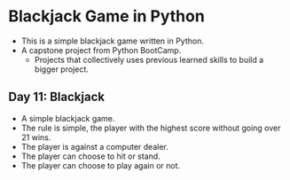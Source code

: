 # Blackjack Game in Python
  - This is a simple blackjack game written in Python.
  - A capstone project from Python BootCamp.
    -   Projects that collectively uses previous learned skills to build a bigger project.

## Day 11: Blackjack
  - A simple blackjack game.
  - The rule is simple, the player with the highest score without going over 21 wins.
  - The player is against a computer dealer.
  - The player can choose to hit or stand.
  - The player can choose to play again or not.
